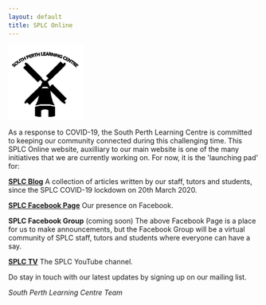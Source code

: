```yaml
---
layout: default
title: SPLC Online
---
```

![SPLC logo](/img/splc.png)

As a response to COVID-19, the South Perth Learning Centre is committed to keeping our community connected during this challenging time. This SPLC Online website, auxilliary to our main website is one of the many initiatives that we are currently working on. For now, it is the 'launching pad' for:

**[SPLC Blog](/blog)** A collection of articles written by our staff, tutors and students, since the SPLC COVID-19 lockdown on 20th March 2020.

**[SPLC Facebook Page](http://facebook.com/splcinc)** Our presence on Facebook.

**SPLC Facebook Group** (coming soon) The above Facebook Page is a place for us to make announcements, but the Facebook Group will be a virtual community of SPLC staff, tutors and students where everyone can have a say.

**[SPLC TV](https://www.youtube.com/channel/UCqZuGsnJ8e1OG6SCYH82mdQ)** The SPLC YouTube channel.

Do stay in touch with our latest updates by signing up on our mailing list.

*South Perth Learning Centre Team*
